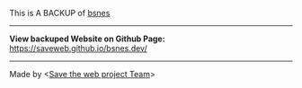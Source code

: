 This is A BACKUP of [bsnes](https://bsnes.dev)

---

**View backuped Website on Github Page:** https://saveweb.github.io/bsnes.dev/

---

Made by <[Save the web project Team](https://saveweb.othing.xyz)>
